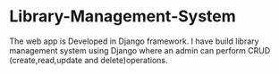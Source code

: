 # Library-Management-System
The web app is Developed in Django framework.
I have build library management system using Django where an admin can perform CRUD (create,read,update and delete)operations.
